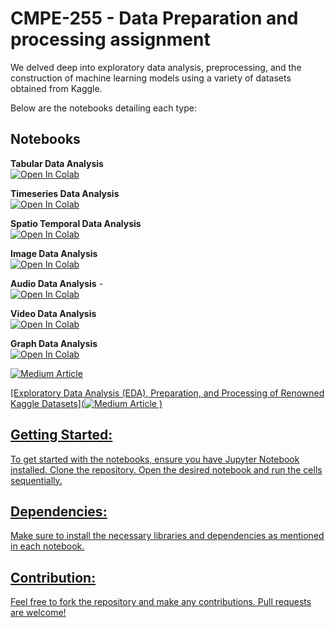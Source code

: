 # CMPE-255 - Data Preparation and processing assignment
We delved deep into exploratory data analysis, preprocessing, and the construction of machine learning models using a variety of datasets obtained from Kaggle.

Below are the notebooks detailing each type:

## Notebooks

**Tabular Data Analysis**    
[![Open In Colab](https://colab.research.google.com/assets/colab-badge.svg)](https://colab.research.google.com/github/sangramjagtap2108/CMPE-255-DM-Assignments/blob/main/Assignment%205%20-%20Data%20preparation%20and%20processing%20assignment/Tabular_Data_Analysis.ipynb)

**Timeseries Data Analysis**       
[![Open In Colab](https://colab.research.google.com/assets/colab-badge.svg)](https://colab.research.google.com/github/sangramjagtap2108/CMPE-255-DM-Assignments/blob/main/Assignment%205%20-%20Data%20preparation%20and%20processing%20assignment/Timeseries_Data_Analysis.ipynb)

**Spatio Temporal Data Analysis**       
[![Open In Colab](https://colab.research.google.com/assets/colab-badge.svg)](https://colab.research.google.com/github/sangramjagtap2108/CMPE-255-DM-Assignments/blob/main/Assignment%205%20-%20Data%20preparation%20and%20processing%20assignment/Spatio_Temporal_Data_Analysis.ipynb)

**Image Data Analysis**    
[![Open In Colab](https://colab.research.google.com/assets/colab-badge.svg)](https://colab.research.google.com/github/sangramjagtap2108/CMPE-255-DM-Assignments/blob/main/Assignment%205%20-%20Data%20preparation%20and%20processing%20assignment/Image_Data_Analysis.ipynb)

**Audio Data Analysis** -    
[![Open In Colab](https://colab.research.google.com/assets/colab-badge.svg)](https://colab.research.google.com/github/sangramjagtap2108/CMPE-255-DM-Assignments/blob/main/Assignment%205%20-%20Data%20preparation%20and%20processing%20assignment/Audio_Data_Analysis.ipynb)

**Video Data Analysis**      
[![Open In Colab](https://colab.research.google.com/assets/colab-badge.svg)](https://colab.research.google.com/github/sangramjagtap2108/CMPE-255-DM-Assignments/blob/main/Assignment%205%20-%20Data%20preparation%20and%20processing%20assignment/Video_Data_Analysis.ipynb)

**Graph Data Analysis**       
[![Open In Colab](https://colab.research.google.com/assets/colab-badge.svg)](https://colab.research.google.com/github/sangramjagtap2108/CMPE-255-DM-Assignments/blob/main/Assignment%205%20-%20Data%20preparation%20and%20processing%20assignment/Graph_Data_Analysis.ipynb)

<a target="_blank" href="https://medium.com/@sangramjagtap096/exploratory-data-analysis-eda-preparation-and-processing-of-renowned-kaggle-datasets-75bda3b97eae"><img src="https://github-readme-medium-recent-article.vercel.app/medium/@sangramjagtap096/index" alt="Medium Article">

[Exploratory Data Analysis (EDA), Preparation, and Processing of Renowned Kaggle Datasets](<a target="_blank" href="https://medium.com/@sangramjagtap096/exploratory-data-analysis-eda-preparation-and-processing-of-renowned-kaggle-datasets-75bda3b97eae"><img src="https://github-readme-medium-recent-article.vercel.app/medium/@sangramjagtap096/index" alt="Medium Article">
)

## Getting Started:

To get started with the notebooks, ensure you have Jupyter Notebook installed. Clone the repository. Open the desired notebook and run the cells sequentially.

## Dependencies:

Make sure to install the necessary libraries and dependencies as mentioned in each notebook.

## Contribution:

Feel free to fork the repository and make any contributions. Pull requests are welcome!
